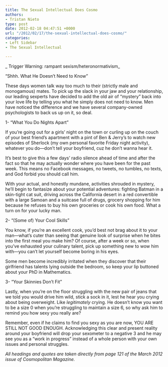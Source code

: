 ```yaml
---
title: The Sexual Intellectual Does Cosmo
authors:
- Tristan Nieto
type: post
date: 2012-02-18 04:47:51 +0000
url: "/2012/02/17/the-sexual-intellectual-does-cosmo/"
categories:
- Left Sidebar
- The Sexual Intellectual

---
```

_ Trigger Warning: rampant sexism/heteronormativism_

“Shhh. What He Doesn’t Need to Know”
  
These days women talk way too much to their (strictly male and monogamous) mates. To pick up the slack in your jaw and your relationship, our leading sexperts have decided to add the old air of “mystery” back into your love life by telling you what he simply does not need to know. Men have noticed the difference and we have several company-owned psychologists to back us up on it, so deal.

1- “What You Do Nights Apart”
  
If you’re going out for a girls’ night on the town or curling up on the couch of your best friend’s apartment with a pint of Ben & Jerry’s to watch new episodes of Sherlock (my own personal favorite Friday night activity), whatever you do—don’t tell your boyfriend, cuz he don’t wanna hear it.
  
It’s best to give this a few days&#8217; radio silence ahead of time and after the fact so that he may actually wonder where you have been for the past week. This means no Facebook messages, no tweets, no tumbles, no texts, and God forbid you should call him.
  
With your actual, and honestly mundane, activities shrouded in mystery, he’ll begin to fantasize about your potential adventures: fighting Batman in a skin-tight cat suit, driving across the California desert in a red convertible with a large Samoan and a suitcase full of drugs, grocery shopping for him because he refuses to buy his own groceries or cook his own food. What a turn on for your lucky man.

2- “(Some of) Your Cool Skills”
  
You know, if you’re an excellent cook, you’d best not brag about it to your man—what’s cuter than seeing that genuine look of surprise when he bites into the first meal you make him? Of course, after a week or so, when you’ve exhausted your culinary talent, pick up something new to wow him with—you can’t let yourself become boring in his eyes.
  
Some men become incredibly irritated when they discover that their girlfriend has talents lying outside the bedroom, so keep your lip buttoned about your PhD in Mathematics.

3- “Your Skinnies Don’t Fit”
  
Lastly, when you’re on the floor struggling with the new pair of jeans that we told you would drive him wild, stick a sock in it, lest he hear you crying about being overweight. Like _legitimately_ crying. He doesn’t know you want to be a size 0 when you’re struggling to maintain a size 6, so why ask him to remind you how sexy you really are?
  
Remember, even if he claims to find you sexy as you are now, YOU ARE STILL NOT GOOD ENOUGH. Acknowledging this clear and present reality around your boyfriend will drop your sexometer to a negative 3 and he may see you as a “work in progress” instead of a whole person with your own issues and personal struggles.

_All headings and quotes are taken directly from page 121 of the March 2012 issue of Cosmopolitan Magazine._